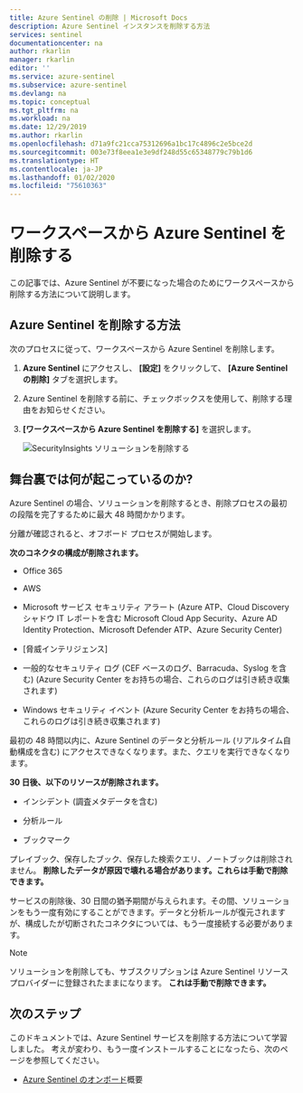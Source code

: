 ```yaml
---
title: Azure Sentinel の削除 | Microsoft Docs
description: Azure Sentinel インスタンスを削除する方法
services: sentinel
documentationcenter: na
author: rkarlin
manager: rkarlin
editor: ''
ms.service: azure-sentinel
ms.subservice: azure-sentinel
ms.devlang: na
ms.topic: conceptual
ms.tgt_pltfrm: na
ms.workload: na
ms.date: 12/29/2019
ms.author: rkarlin
ms.openlocfilehash: d71a9fc21cca75312696a1bc17c4896c2e5bce2d
ms.sourcegitcommit: 003e73f8eea1e3e9df248d55c65348779c79b1d6
ms.translationtype: HT
ms.contentlocale: ja-JP
ms.lasthandoff: 01/02/2020
ms.locfileid: "75610363"
---
```

# <a name="remove-azure-sentinel-from-your-workspace"></a>ワークスペースから Azure Sentinel を削除する

この記事では、Azure Sentinel が不要になった場合のためにワークスペースから削除する方法について説明します。

## <a name="how-to-remove-azure-sentinel"></a>Azure Sentinel を削除する方法

次のプロセスに従って、ワークスペースから Azure Sentinel を削除します。

1. **Azure Sentinel** にアクセスし、 **[設定]** をクリックして、 **[Azure Sentinel の削除]** タブを選択します。

1. Azure Sentinel を削除する前に、チェックボックスを使用して、削除する理由をお知らせください。

1. **[ワークスペースから Azure Sentinel を削除する]** を選択します。
    
    ![SecurityInsights ソリューションを削除する](media/offboard/delete-solution.png)

## <a name="what-happens-behind-the-scenes"></a>舞台裏では何が起こっているのか?

Azure Sentinel の場合、ソリューションを削除するとき、削除プロセスの最初の段階を完了するために最大 48 時間かかります。

分離が確認されると、オフボード プロセスが開始します。

**次のコネクタの構成が削除されます。**
-   Office 365

-   AWS

-   Microsoft サービス セキュリティ アラート (Azure ATP、Cloud Discovery シャドウ IT レポートを含む Microsoft Cloud App Security、Azure AD Identity Protection、Microsoft Defender ATP、Azure Security Center)

-   [脅威インテリジェンス]

-   一般的なセキュリティ ログ (CEF ベースのログ、Barracuda、Syslog を含む) (Azure Security Center をお持ちの場合、これらのログは引き続き収集されます)

-   Windows セキュリティ イベント (Azure Security Center をお持ちの場合、これらのログは引き続き収集されます)

最初の 48 時間以内に、Azure Sentinel のデータと分析ルール (リアルタイム自動構成を含む) にアクセスできなくなります。また、クエリを実行できなくなります。

**30 日後、以下のリソースが削除されます。**

-   インシデント (調査メタデータを含む)

-   分析ルール

-   ブックマーク

プレイブック、保存したブック、保存した検索クエリ、ノートブックは削除されません。 **削除したデータが原因で壊れる場合があります。これらは手動で削除できます。**

サービスの削除後、30 日間の猶予期間が与えられます。その間、ソリューションをもう一度有効にすることができます。データと分析ルールが復元されますが、構成したが切断されたコネクタについては、もう一度接続する必要があります。

> [!NOTE]
> ソリューションを削除しても、サブスクリプションは Azure Sentinel リソース プロバイダーに登録されたままになります。 **これは手動で削除できます。**




## <a name="next-steps"></a>次のステップ
このドキュメントでは、Azure Sentinel サービスを削除する方法について学習しました。 考えが変わり、もう一度インストールすることになったら、次のページを参照してください。
- [Azure Sentinel のオンボード](quickstart-onboard.md)概要
